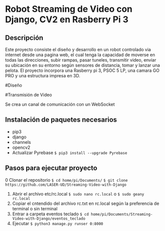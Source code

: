 # Robot Streaming de Video con Django, CV2 en Rasberry Pi 3
## Descripción 
Este proyecto consiste el diseño y desarrollo en un robot controlado via internet desde una pagina web, el cual tenga la capacidad de moverse en todas las direcciones, subir rampas, pasar tuneles, transmitir video, enviar su ubicación en su entorno según sensores de distancia, tomar y lanzar una pelota. El proyecto incorpora una Rasberry pi 3, PSOC 5 LP, una camara GO PRO y una estructura impresa en 3D. 

#Diseño 

#Transmisión de Video

Se crea un canal de comunicación con un WebSocket 


## Instalación de paquetes necesarios
- pip3 
- django
- channels
- opencv2
- Actualizar Pyrebase `$ pip3 install --upgrade Pyrebase`


## Pasos para ejecutar proyecto

0 Clonar el repositorio 
	`$ cd home/pi/Documents/`
	`$ git clone https://github.com/LASER-UD/Streaming-Video-with-Django`

1. Abrir el archivo etc/rc.local
	`$ sudo nano rc.local` o `$ sudo geany rc.local`
2. Copiar el cntendido del archivo rc.txt en rc.local según la preferencia de terminal o sin terminal
3. Entrar a carpeta eventos teclado
	`$ cd home/pi/Documents/Streaming-Video-with-Django/eventos_teclado`
4. Ejecutar 
	`$ python3 manage.py runser 0:8000`
	
	


